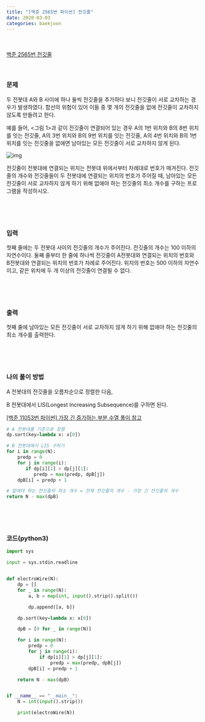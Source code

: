 ```yaml
---
title: "[백준 2565번 파이썬] 전깃줄"
date: 2020-03-03
categories: baekjoon
---
```


<br><br>
[백준 2565번 전깃줄](https://www.acmicpc.net/problem/2565)
<br><br><br>

### 문제<br>

두 전봇대 A와 B 사이에 하나 둘씩 전깃줄을 추가하다 보니 전깃줄이 서로 교차하는 경우가 발생하였다. 합선의 위험이 있어 이들 중 몇 개의 전깃줄을 없애 전깃줄이 교차하지 않도록 만들려고 한다.

예를 들어, <그림 1>과 같이 전깃줄이 연결되어 있는 경우 A의 1번 위치와 B의 8번 위치를 잇는 전깃줄, A의 3번 위치와 B의 9번 위치를 잇는 전깃줄, A의 4번 위치와 B의 1번 위치를 잇는 전깃줄을 없애면 남아있는 모든 전깃줄이 서로 교차하지 않게 된다.

![img](https://www.acmicpc.net/upload/images/i7Wn4h3qIiezi.jpg)

전깃줄이 전봇대에 연결되는 위치는 전봇대 위에서부터 차례대로 번호가 매겨진다. 전깃줄의 개수와 전깃줄들이 두 전봇대에 연결되는 위치의 번호가 주어질 때, 남아있는 모든 전깃줄이 서로 교차하지 않게 하기 위해 없애야 하는 전깃줄의 최소 개수를 구하는 프로그램을 작성하시오.

<br><br><br>

### 입력<br>

첫째 줄에는 두 전봇대 사이의 전깃줄의 개수가 주어진다. 전깃줄의 개수는 100 이하의 자연수이다. 둘째 줄부터 한 줄에 하나씩 전깃줄이 A전봇대와 연결되는 위치의 번호와 B전봇대와 연결되는 위치의 번호가 차례로 주어진다. 위치의 번호는 500 이하의 자연수이고, 같은 위치에 두 개 이상의 전깃줄이 연결될 수 없다.

<br><br><br>

### 출력<br>

첫째 줄에 남아있는 모든 전깃줄이 서로 교차하지 않게 하기 위해 없애야 하는 전깃줄의 최소 개수를 출력한다.

<br><br><br>

### 나의 풀이 방법<br>

A 전봇대의 전깃줄을 오름차순으로 정렬한 다음, 

B 전봇대에서 LIS(Longest Increasing Subsequence)를 구하면 된다.

[[백준 11053번 파이썬] 가장 긴 증가하는 부분 수열 풀이 참고](https://eyl056.github.io/enyungBlog/baekjoon/%EB%B0%B1%EC%A4%8011053/)

```python
# A 전봇대를 기준으로 정렬
dp.sort(key=lambda x: x[0])
```



```python
# B 전봇대에서 LIS 구하기
for i in range(N):
    predp = 0
    for j in range(i):
       if dp[i][1] > dp[j][1]:
          predp = max(predp, dpB[j])
    dpB[i] = predp + 1

# 없애야 하는 전깃줄의 최소 개수 = 전체 전깃줄의 개수 - 가장 긴 전깃줄의 개수
return N - max(dpB)
```



<br><br><br>


### 코드(python3)
```python
import sys

input = sys.stdin.readline


def electroWire(N):
    dp = []
    for _ in range(N):
        a, b = map(int, input().strip().split())

        dp.append([a, b])

    dp.sort(key=lambda x: x[0])

    dpB = [0 for _ in range(N)]

    for i in range(N):
        predp = 0
        for j in range(i):
            if dp[i][1] > dp[j][1]:
                predp = max(predp, dpB[j])
        dpB[i] = predp + 1

    return N - max(dpB)


if __name__ == "__main__":
    N = int(input().strip())

    print(electroWire(N))

```
